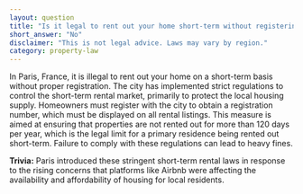 ```yaml
---
layout: question
title: "Is it legal to rent out your home short-term without registering in Paris, France?"
short_answer: "No"
disclaimer: "This is not legal advice. Laws may vary by region."
category: property-law
---
```

In Paris, France, it is illegal to rent out your home on a short-term basis without proper registration. The city has implemented strict regulations to control the short-term rental market, primarily to protect the local housing supply. Homeowners must register with the city to obtain a registration number, which must be displayed on all rental listings. This measure is aimed at ensuring that properties are not rented out for more than 120 days per year, which is the legal limit for a primary residence being rented out short-term. Failure to comply with these regulations can lead to heavy fines.

**Trivia:** Paris introduced these stringent short-term rental laws in response to the rising concerns that platforms like Airbnb were affecting the availability and affordability of housing for local residents.
